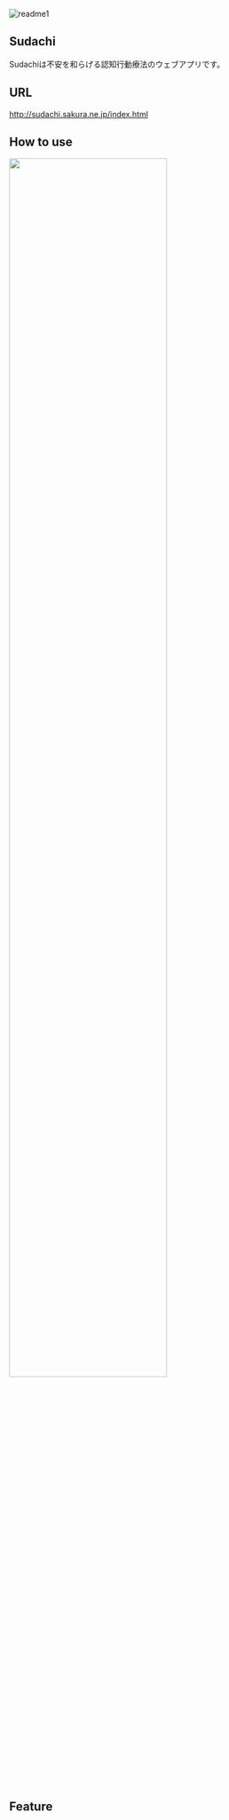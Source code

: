 ![readme1](https://user-images.githubusercontent.com/67347289/132219321-cff36fd5-ea2e-4f34-a1af-f01ae8492b27.png)
## Sudachi
<p>Sudachiは不安を和らげる認知行動療法のウェブアプリです。</p>

## URL
<a href="http://sudachi.sakura.ne.jp/index.html">http://sudachi.sakura.ne.jp/index.html</a>

## How to use
<img src="https://user-images.githubusercontent.com/67347289/132227105-57ac7c47-41ad-44a8-b920-06f42022b7cf.png" width=75%>

## Feature


